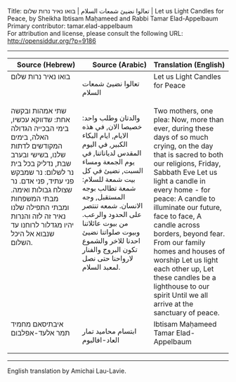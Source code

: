 <html>
<head></head>
<body>
Title: تعالوا نضيئ شمعات السلام | בואו נאיר נרות שלום | Let us Light Candles for Peace, by Sheikha Ibtisam Maḥameed and Rabbi Tamar Elad-Appelbaum<br />
Primary contributor: tamar.elad-appelbaum<br />
For attribution and license, please consult the following URL: <a href="http://opensiddur.org/?p=9186">http://opensiddur.org/?p=9186</a>
<p />
<hr />

<table style="margin-left: auto;margin-right: auto;" class="draggable">
<thead><tr><th id="x" style="text-align: right;">Source (Hebrew)</th><th style="text-align: right;">Source (Arabic)</th><th style="text-align: left;">Translation (English)</th></tr></thead>
<tbody>
<tr>
<td style="vertical-align:top;" width="30%">
<div class="liturgy"><span lang="he">
בואו נאיר נרות שלום
</span></div></td>
 
<td style="vertical-align:top;" width="30%">
<div class="arabic"><span lang="ar">

تعالوا نضيئ شمعات السلام
</span></div></td>
 
<td style="vertical-align:top;" width="33%"><div class="english">
Let us Light Candles for Peace
</div>
</td>
</tr>


<tr><td style="vertical-align:top;" width="30%">
<div class="liturgy"><span lang="he">
שתי אמהות ובקשה אחת: 
שדווקא עכשיו, בימי הבכייה הגדולה האלה,
בימים המקודשים לדתות שלנו,
בשישי ובערב שבת, 
נדליק בכל בית נר לשלום:
נר שמבקש פני עתיד, פני אדם. 
נר שצולח גבולות ואימה.
מבתי המשפחות ומבתי התפילה שלנו 
נאיר זה לזה
והנרות יהיו מגדלור לרוחנו
עד שנבוא אל היכל השלום. 
</span></div></td>
 
<td style="vertical-align:top;" width="30%">
<div class="arabic"><span lang="ar">

والدتان وطلب واحد:
خصيصا الان, في هذه الايام, ايام البكاء الكبير,
في اليوم المقدس لدياناتنا,
في يوم الجمعة ومساء السبت,
نضيئ في كل بيت شمعة للسلام:
شمعة تطالب بوجه المستقبل, وجه الانسان.
شمعه تنتصر على الحدود والرعب.
من بيوت عائلاتنا وبيوت صلواتنا
نضيئ احدنا للاخر
والشموع تكون البروج والفنار لارواحنا
حتى نصل لمعبد السلام.
</span></div></td>
 
<td style="vertical-align:top;" width="33%"><div class="english">
Two mothers, one plea:
Now, more than ever, during these days of so much crying,
on the day that is sacred to both our religions,
Friday, Sabbath Eve
Let us light a candle in every home - for peace:
A candle to illuminate our future, face to face,
A candle across borders, beyond fear.
From our family homes and houses of worship
Let us light each other up,
Let these candles be a lighthouse to our spirit
Until we all arrive at the sanctuary of peace. 
</div>
</td>
</tr>


<tr><td style="vertical-align:top;" width="30%">
<div class="liturgy"><span lang="he">
איבתיסאם מחמיד
תמר אלעד-אפלבום
</span></div></td>
 
<td style="vertical-align:top;" width="30%">
<div class="arabic"><span lang="ar">

ابتسام محاميد
تمار العاد-افالبوم
</span></div></td>
 
<td style="vertical-align:top;" width="33%"><div class="english">
Ibtisam Maḥameed
Tamar Elad-Appelbaum 
</div>
</td>
</tr>
</tbody></table>

<hr />
English translation by Amichai Lau-Lavie.
</body>
</html>